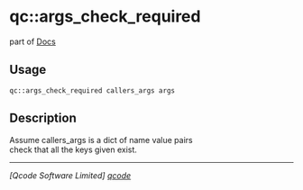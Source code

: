 qc::args_check_required
=======================

part of [Docs](../index.md)

Usage
-----
`qc::args_check_required callers_args args`

Description
-----------
Assume callers_args is a dict of name value pairs<br/>check that all the keys given exist.

----------------------------------
*[Qcode Software Limited] [qcode]*

[qcode]: http://www.qcode.co.uk "Qcode Software"